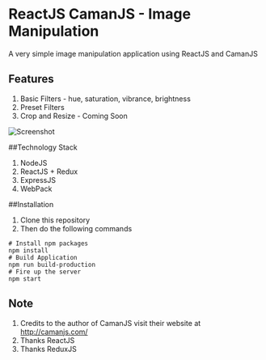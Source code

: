 # ReactJS CamanJS - Image Manipulation
A very simple image manipulation application using ReactJS and CamanJS
## Features
1. Basic Filters - hue, saturation, vibrance, brightness
2. Preset Filters
3. Crop and Resize - Coming Soon

![Screenshot](https://raw.githubusercontent.com/johndavedecano/ReactJS-Redux-CamanJS-Image-Manipulation/master/screenshot.png)

##Technology Stack
1. NodeJS
2. ReactJS + Redux
3. ExpressJS
4. WebPack

##Installation
  1. Clone this repository
  2. Then do the following commands

```
# Install npm packages
npm install
# Build Application
npm run build-production
# Fire up the server
npm start
```

## Note
1. Credits to the author of CamanJS visit their website at http://camanjs.com/
2. Thanks ReactJS 
3. Thanks ReduxJS